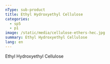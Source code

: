 ```yaml
---
nType: sub-product
title: Ethyl Hydroxyethyl Cellulose
categories:
  - sp5
  - p1
image: /static/media/cellulose-ethers-hec.jpg
summary: Ethyl Hydroxyethyl Cellulose
lang: en
---
```

Ethyl Hydroxyethyl Cellulose